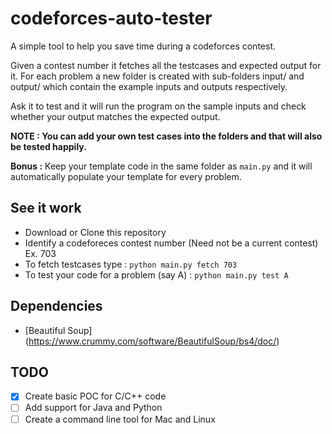 # codeforces-auto-tester

A simple tool to help you save time during a codeforces contest.

Given a contest number it fetches all the testcases and expected output for it. For each problem a new folder is created with sub-folders input/ and output/ which contain the example inputs and outputs respectively.

Ask it to test and it will run the program on the sample inputs and check whether your output matches the expected output.

**NOTE : You can add your own test cases into the folders and that will also be tested happily.**

**Bonus :** Keep your template code in the same folder as `main.py` and it will automatically populate your template for every problem.

## See it work
- Download or Clone this repository
- Identify a codeforeces contest number (Need not be a current contest) Ex. 703
- To fetch testcases type : `python main.py fetch 703`
- To test your code for a problem (say A)  : `python main.py test A`

## Dependencies
- [Beautiful Soup] (https://www.crummy.com/software/BeautifulSoup/bs4/doc/)

## TODO
- [x] Create basic POC for C/C++ code
- [ ] Add support for Java and Python
- [ ] Create a command line tool for Mac and Linux
